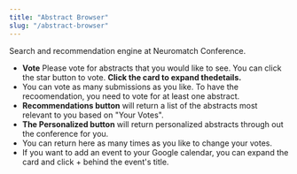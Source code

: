 ```yaml
---
title: "Abstract Browser"
slug: "/abstract-browser"
---
```


Search and recommendation engine at Neuromatch Conference.

- **Vote** Please vote for abstracts that you would like to see.
  You can click the star button to vote. **Click the card to expand thedetails.**
- You can vote as many submissions as you like. To have the recoomendation, you need to
  vote for at least one abstract.
- **Recommendations button** will return a list of the abstracts most relevant to you based on
  "Your Votes".
- **The Personalized button** will return personalized abstracts through out the conference for you.
- You can return here as many times as you like to change your votes.
- If you want to add an event to your Google calendar, you can expand the card and click +
  behind the event's title.
